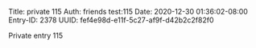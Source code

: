 Title: private 115
Auth: friends test:115
Date: 2020-12-30 01:36:02-08:00
Entry-ID: 2378
UUID: fef4e98d-e11f-5c27-af9f-d42b2c2f82f0

Private entry 115